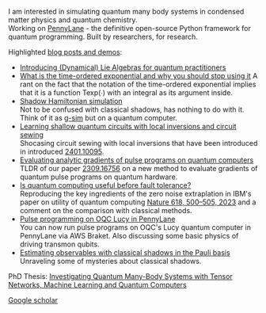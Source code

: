 I am interested in simulating quantum many body systems in condensed matter physics and quantum chemistry.  
Working on [PennyLane](https://github.com/PennyLaneAI/pennylane) - the definitive open-source Python framework for quantum programming. Built by researchers, for research.

Highlighted [blog posts and demos](https://pennylane.ai/search?q=kottmann&contentType=DEMO):
 * [Introducing (Dynamical) Lie Algebras for quantum practitioners](https://pennylane.ai/qml/demos/tutorial_liealgebra)
 * [What is the time-ordered exponential and why you should stop using it](https://pennylane.ai/blog/2024/09/time_ordered_exponential)
   A rant on the fact that the notation of the time-ordered exponential implies that it is a function Texp(∙) with an integral as its argument inside.
 * [Shadow Hamiltonian simulation](https://pennylane.ai/qml/demos/tutorial_shadow_hamiltonian_simulation)  
   Not to be confused with classical shadows, has nothing to do with it. Think of it as [g-sim](https://pennylane.ai/qml/demos/tutorial_liesim) but on a quantum computer.
 * [Learning shallow quantum circuits with local inversions and circuit sewing](https://pennylane.ai/qml/demos/tutorial_learningshallow/)  
   Shocasing circuit sewing with local inversions that have been introduced in introduced [2401.10095](https://arxiv.org/abs/2401.10095).
 * [Evaluating analytic gradients of pulse programs on quantum computers](https://pennylane.ai/qml/demos/tutorial_odegen/)  
   TLDR of our paper [2309.16756](https://arxiv.org/abs/2309.16756) on a new method to evaluate gradients of quantum pulse programs on quantum hardware.
 * [Is quantum computing useful before fault tolerance?](https://pennylane.ai/qml/demos/tutorial_mitigation_advantage)  
   Reproducing the key ingredients of the zero noise extraplation in IBM's paper on utility of quantum computing [Nature 618, 500–505, 2023](https://www.nature.com/articles/s41586-023-06096-3) and a comment on the comparison with classical methods.
 * [Pulse programming on OQC Lucy in PennyLane](https://pennylane.ai/qml/demos/oqc_pulse/)  
   You can now run pulse programs on OQC's Lucy quantum computer in PennyLane via AWS Braket. Also discussing some basic physics of driving transmon qubits.
 * [Estimating observables with classical shadows in the Pauli basis](https://pennylane.ai/qml/demos/tutorial_diffable_shadows.html)  
   Unraveling some of mysteries about classical shadows.

PhD Thesis: [Investigating Quantum Many-Body Systems with Tensor Networks, Machine Learning and Quantum Computers](https://arxiv.org/abs/2210.11130)

[Google scholar](https://scholar.google.com/citations?user=KajN3IQAAAAJ&hl=en)
